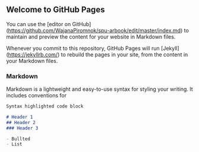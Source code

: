 ## Welcome to GitHub Pages

You can use the [editor on GitHub] (https://github.com/WajanaPiromnok/spu-arbook/edit/master/index.md) to maintain and preview the content for your website in Markdown files.

Whenever you commit to this repository, GitHub Pages will run [Jekyll] (https://jekyllrb.com/) to rebuild the pages in your site, from the content in your Markdown files.

### Markdown

Markdown is a lightweight and easy-to-use syntax for styling your writing. It includes conventions for 

``` markdown
Syntax highlighted code block

# Header 1
## Header 2
### Header 3

- Bullted
- List
